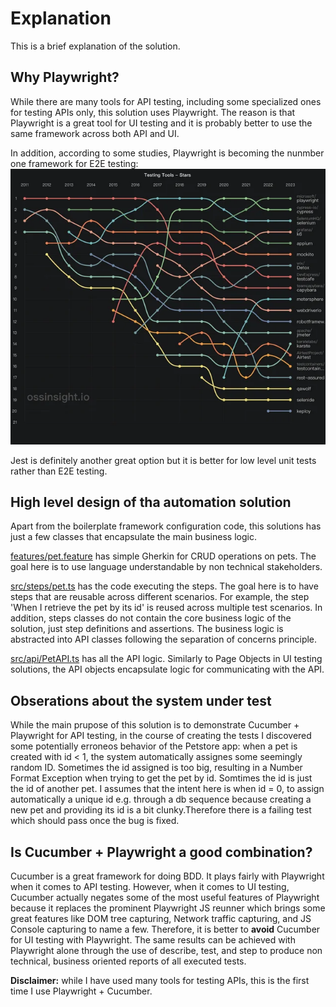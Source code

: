 # Explanation

This is a brief explanation of the solution.

## Why Playwright?

While there are many tools for API testing, including some specialized ones for testing APIs only, this solution uses Playwright. The reason is that Playwright is a great tool for UI testing and it is probably better to use the same framework across both API and UI.

In addition, according to some studies, Playwright is becoming the nunmber one framework for E2E testing: 
<img src="./e2e_testing_frameworks.png">

Jest is definitely another great option but it is better for low level unit tests rather than E2E testing.

## High level design of tha automation solution
Apart from the boilerplate framework configuration code, this solutions has just a few classes that encapsulate the main business logic.

[features/pet.feature](../features/pet.feature) has simple Gherkin for CRUD operations on pets. The goal here is to use language understandable by non technical stakeholders.

[src/steps/pet.ts](../src/steps/pet.ts) has the code executing the steps. The goal here is to have steps that are reusable across different scenarios. For example, the step 'When I retrieve the pet by its id' is reused across multiple test scenarios. In addition, steps classes do not contain the core business logic of the solution, just step definitions and assertions. The business logic is abstracted into API classes following the separation of concerns principle.

[src/api/PetAPI.ts](../src/api/PetAPI.ts) has all the API logic. Similarly to Page Objects in UI testing solutions, the API objects encapsulate logic for communicating with the API.

## <a name="bug"></a> Obserations about the system under test
While the main prupose of this solution is to demonstrate Cucumber + Playwright for API testing, in the course of creating the tests I discovered some potentially erroneos behavior of the Petstore app: when a pet is created with id < 1, the system automatically assignes some seemingly random ID. Sometimes the id assigned is too big, resulting in a Number Format Exception when trying to get the pet by id. Somtimes the id is just the id of another pet. I assumes that the intent here is when id = 0, to assign automatically a unique id e.g. through a db sequence because creating a new pet and providing its id is a bit clunky.Therefore there is a failing test which should pass once the bug is fixed.

## Is Cucumber + Playwright a good combination?
Cucumber is a great framework for doing BDD. It plays fairly with Playwright when it comes to API testing. However, when it comes to UI testing, Cucumber actually negates some of the most useful features of Playwright because it replaces the prominent Playwright JS reunner which brings some great features like DOM tree capturing, Network traffic capturing, and JS Console capturing to name a few. Therefore, it is better to **avoid** Cucumber for UI testing with Playwright. The same results can be achieved with Playwright alone through the use of describe, test, and step to produce non technical, business oriented reports of all executed tests.

**Disclaimer:** while I have used many tools for testing APIs, this is the first time I use Playwright + Cucumber. 